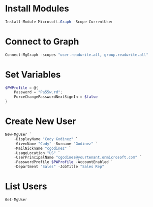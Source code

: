 # Install Modules

```powershell
Install-Module Microsoft.Graph -Scope CurrentUser
```

# Connect to Graph

```powershell
Connect-MgGraph -scopes "user.readwrite.all, group.readwrite.all"
```

# Set Variables

```powershell
$PWProfile = @{
    Password = "Pa55w.rd";
    ForceChangePasswordNextSignIn = $false
}
```

# Create New User

```powershell
New-MgUser `
    -DisplayName "Cody Godinez" `
    -GivenName "Cody" -Surname "Godinez" `
    -MailNickname "cgodinez" `
    -UsageLocation "US" `
    -UserPrincipalName "cgodinez@yourtenant.onmicrosoft.com" `
    -PasswordProfile $PWProfile -AccountEnabled `
    -Department "Sales" -JobTitle "Sales Rep"
```

# List Users

```powershell
Get-MgUser
